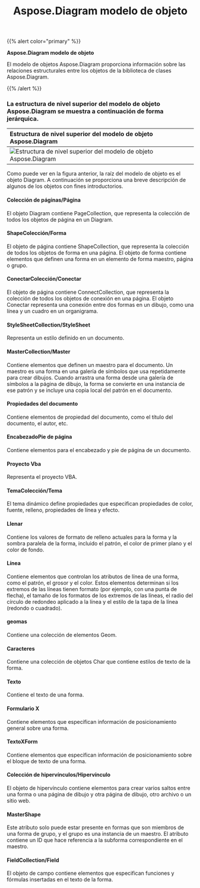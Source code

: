 ﻿---
title: Aspose.Diagram modelo de objeto
linktitle: Aspose.Diagram modelo de objeto
type: docs
description: El modelo de objetos Aspose.Diagram proporciona información sobre las relaciones estructurales entre los objetos de la biblioteca de clases Aspose.Diagram.
weight: 20
url: /es/net/object_model
---
{{% alert color="primary" %}} 

**Aspose.Diagram modelo de objeto**

El modelo de objetos Aspose.Diagram proporciona información sobre las relaciones estructurales entre los objetos de la biblioteca de clases Aspose.Diagram.

{{% /alert %}} 

### La estructura de nivel superior del modelo de objeto Aspose.Diagram se muestra a continuación de forma jerárquica.

|**Estructura de nivel superior del modelo de objeto Aspose.Diagram**|
|:- |
|![Estructura de nivel superior del modelo de objeto Aspose.Diagram](diagram-classes.png)|

Como puede ver en la figura anterior, la raíz del modelo de objeto es el objeto Diagram. A continuación se proporciona una breve descripción de algunos de los objetos con fines introductorios.

#### **Colección de páginas/Página**

El objeto Diagram contiene PageCollection, que representa la colección de todos los objetos de página en un Diagram.

#### **ShapeColección/Forma**

El objeto de página contiene ShapeCollection, que representa la colección de todos los objetos de forma en una página. El objeto de forma contiene elementos que definen una forma en un elemento de forma maestro, página o grupo.

#### **ConectarColección/Conectar**

El objeto de página contiene ConnectCollection, que representa la colección de todos los objetos de conexión en una página. El objeto Conectar representa una conexión entre dos formas en un dibujo, como una línea y un cuadro en un organigrama.

#### **StyleSheetCollection/StyleSheet**

Representa un estilo definido en un documento.

#### **MasterCollection/Master**

Contiene elementos que definen un maestro para el documento. Un maestro es una forma en una galería de símbolos que usa repetidamente para crear dibujos. Cuando arrastra una forma desde una galería de símbolos a la página de dibujo, la forma se convierte en una instancia de ese patrón y se incluye una copia local del patrón en el documento.

#### **Propiedades del documento**

Contiene elementos de propiedad del documento, como el título del documento, el autor, etc.

#### **EncabezadoPie de página**

Contiene elementos para el encabezado y pie de página de un documento.

#### **Proyecto Vba**

Representa el proyecto VBA.

#### **TemaColección/Tema**

El tema dinámico define propiedades que especifican propiedades de color, fuente, relleno, propiedades de línea y efecto.

#### **Llenar**

Contiene los valores de formato de relleno actuales para la forma y la sombra paralela de la forma, incluido el patrón, el color de primer plano y el color de fondo.

#### **Línea**

Contiene elementos que controlan los atributos de línea de una forma, como el patrón, el grosor y el color. Estos elementos determinan si los extremos de las líneas tienen formato (por ejemplo, con una punta de flecha), el tamaño de los formatos de los extremos de las líneas, el radio del círculo de redondeo aplicado a la línea y el estilo de la tapa de la línea (redondo o cuadrado).

#### **geomas**

Contiene una colección de elementos Geom.

#### **Caracteres**

Contiene una colección de objetos Char que contiene estilos de texto de la forma.

#### **Texto**

Contiene el texto de una forma.

#### **Formulario X**

Contiene elementos que especifican información de posicionamiento general sobre una forma.

#### **TextoXForm**

Contiene elementos que especifican información de posicionamiento sobre el bloque de texto de una forma.

#### **Colección de hipervínculos/Hipervínculo**

El objeto de hipervínculo contiene elementos para crear varios saltos entre una forma o una página de dibujo y otra página de dibujo, otro archivo o un sitio web.

#### **MasterShape**

Este atributo solo puede estar presente en formas que son miembros de una forma de grupo, y el grupo es una instancia de un maestro. El atributo contiene un ID que hace referencia a la subforma correspondiente en el maestro.

#### **FieldCollection/Field**

El objeto de campo contiene elementos que especifican funciones y fórmulas insertadas en el texto de la forma.
